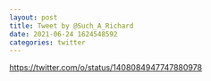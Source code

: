 ```yaml
--- 
layout: post 
title: Tweet by @Such_A_Richard 
date: 2021-06-24 1624548592 
categories: twitter 
--- 
```

https://twitter.com/o/status/1408084947747880978